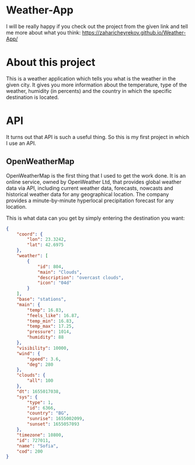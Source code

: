 # Weather-App

I will be really happy if you check out the project from the given link and tell me more about what you think: https://zaharicheyrekov.github.io/Weather-App/

# About this project

This is a weather application which tells you what is the weather in the given city. It gives you more information about the temperature, type of the weather, humidity (in percents) and the country in which the specific destination is located.

# API

It turns out that API is such a useful thing. So this is my first project in which I use an API.

## OpenWeatherMap

OpenWeatherMap is the first thing that I used to get the work done. It is an online service, owned by OpenWeather Ltd, that provides global weather data via API, including current weather data, forecasts, nowcasts and historical weather data for any geographical location. The company provides a minute-by-minute hyperlocal precipitation forecast for any location.

This is what data can you get by simply entering the destination you want:

```json
{
    "coord": {
        "lon": 23.3242,
        "lat": 42.6975
    },
    "weather": [
        {
            "id": 804,
            "main": "Clouds",
            "description": "overcast clouds",
            "icon": "04d"
        }
    ],
    "base": "stations",
    "main": {
        "temp": 16.83,
        "feels_like": 16.87,
        "temp_min": 16.83,
        "temp_max": 17.25,
        "pressure": 1014,
        "humidity": 88
    },
    "visibility": 10000,
    "wind": {
        "speed": 3.6,
        "deg": 280
    },
    "clouds": {
        "all": 100
    },
    "dt": 1655017038,
    "sys": {
        "type": 1,
        "id": 6366,
        "country": "BG",
        "sunrise": 1655002099,
        "sunset": 1655057093
    },
    "timezone": 10800,
    "id": 727011,
    "name": "Sofia",
    "cod": 200
}
```
